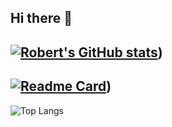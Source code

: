 ## Hi there 👋
[![Robert's GitHub stats](https://github-readme-stats.vercel.app/api?username=robert-deforrest-reynolds&theme=radical)](https://github.com/anuraghazra/github-readme-stats))
---
[![Readme Card](https://github-readme-stats.vercel.app/api/pin/?username=robert-deforrest-reynolds&repo=elij&theme=radical)](https://github.com/anuraghazra/github-readme-stats))
---
![Top Langs](https://github-readme-stats.vercel.app/api/top-langs/?username=robert-deforrest-reynolds&langs_count=20&theme=radical)
<!--
**Robert-DeForrest-Reynolds/Robert-DeForrest-Reynolds** is a ✨ _special_ ✨ repository because its `README.md` (this file) appears on your GitHub profile.

Here are some ideas to get you started:

- 🔭 I’m currently working on ...
- 🌱 I’m currently learning ...
- 👯 I’m looking to collaborate on ...
- 🤔 I’m looking for help with ...
- 💬 Ask me about ...
- 📫 How to reach me: ...
- 😄 Pronouns: ...
- ⚡ Fun fact: ...
-->
